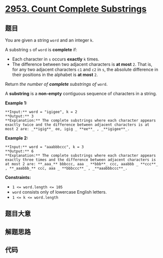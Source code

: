 # [2953. Count Complete Substrings](https://leetcode.com/problems/count-complete-substrings)

## 题目

You are given a string `word` and an integer `k`.

A substring `s` of `word` is **complete** if:

  * Each character in `s` occurs **exactly** `k` times.
  * The difference between two adjacent characters is **at most** `2`. That is, for any two adjacent characters `c1` and `c2` in `s`, the absolute difference in their positions in the alphabet is **at most** `2`.

Return _the number of **complete** substrings of_ `word`.

A **substring** is a **non-empty** contiguous sequence of characters in a
string.



**Example 1:**

    
    
    **Input:** word = "igigee", k = 2
    **Output:** 3
    **Explanation:** The complete substrings where each character appears exactly twice and the difference between adjacent characters is at most 2 are: _**igig**_ ee, igig _ **ee**_ , _**igigee**_.
    

**Example 2:**

    
    
    **Input:** word = "aaabbbccc", k = 3
    **Output:** 6
    **Explanation:** The complete substrings where each character appears exactly three times and the difference between adjacent characters is at most 2 are: **_aaa_** bbbccc, aaa _ **bbb**_ ccc, aaabbb _ **ccc**_ , **_aaabbb_** ccc, aaa _ **bbbccc**_ , _**aaabbbccc**_.
    



**Constraints:**

  * `1 <= word.length <= 105`
  * `word` consists only of lowercase English letters.
  * `1 <= k <= word.length`


## 题目大意

## 解题思路

## 代码

```javascript

```
